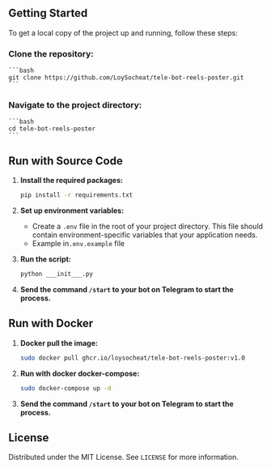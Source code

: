 ## Getting Started

To get a local copy of the project up and running, follow these steps:


### Clone the repository:
    
    ```bash
    git clone https://github.com/LoySocheat/tele-bot-reels-poster.git
    ```

### Navigate to the project directory:
    
    ```bash
    cd tele-bot-reels-poster
    ```
## Run with Source Code

1. **Install the required packages:**

    ```bash
    pip install -r requirements.txt
    ```

2. **Set up environment variables:**

    - Create a `.env` file in the root of your project directory. This file should contain environment-specific variables that your application needs. 
    - Example in`.env.example` file

3. **Run the script:**

    ```bash
    python ___init___.py
    ```

4. **Send the command `/start` to your bot on Telegram to start the process.**

## Run with Docker

1. **Docker pull the image:**

    ```bash
    sudo docker pull ghcr.io/loysocheat/tele-bot-reels-poster:v1.0
    ```

2. **Run with docker docker-compose:**

    ```bash
    sudo docker-compose up -d
    ```

3. **Send the command `/start` to your bot on Telegram to start the process.**

## License
Distributed under the MIT License. See `LICENSE` for more information.
